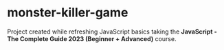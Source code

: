 # monster-killer-game
Project created while refreshing JavaScript basics taking the **JavaScript - The Complete Guide 2023 (Beginner + Advanced)** course.
